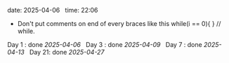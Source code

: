 date: 2025-04-06  
time: 22:06  

 - Don't put comments on end of every braces like this while(i == 0){ } // while.
  

Day 1 : done *2025-04-06*  
Day 3 : done *2025-04-09*  
Day 7 : done *2025-04-13*  
Day 21: done *2025-04-27*